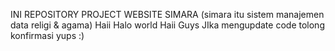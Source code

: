 INI REPOSITORY PROJECT WEBSITE SIMARA (simara itu sistem manajemen data religi & agama) Haii Halo world
Haii Guys JIka mengupdate code tolong konfirmasi yups :)

